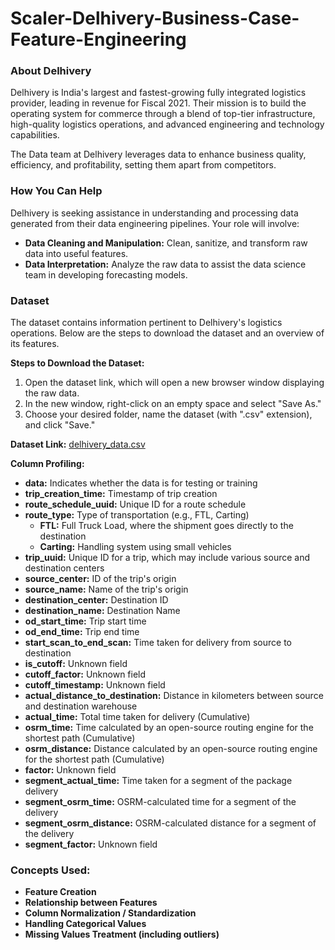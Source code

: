 # Scaler-Delhivery-Business-Case-Feature-Engineering

### About Delhivery

Delhivery is India's largest and fastest-growing fully integrated logistics provider, leading in revenue for Fiscal 2021. Their mission is to build the operating system for commerce through a blend of top-tier infrastructure, high-quality logistics operations, and advanced engineering and technology capabilities.

The Data team at Delhivery leverages data to enhance business quality, efficiency, and profitability, setting them apart from competitors.

### How You Can Help

Delhivery is seeking assistance in understanding and processing data generated from their data engineering pipelines. Your role will involve:

- **Data Cleaning and Manipulation:** Clean, sanitize, and transform raw data into useful features.
- **Data Interpretation:** Analyze the raw data to assist the data science team in developing forecasting models.

### Dataset

The dataset contains information pertinent to Delhivery's logistics operations. Below are the steps to download the dataset and an overview of its features.

**Steps to Download the Dataset:**

1. Open the dataset link, which will open a new browser window displaying the raw data.
2. In the new window, right-click on an empty space and select "Save As."
3. Choose your desired folder, name the dataset (with ".csv" extension), and click "Save."

**Dataset Link:** [delhivery_data.csv](https://d2beiqkhq929f0.cloudfront.net/public_assets/assets/000/001/551/original/delhivery_data.csv?1642751181)

**Column Profiling:**

- **data:** Indicates whether the data is for testing or training
- **trip_creation_time:** Timestamp of trip creation
- **route_schedule_uuid:** Unique ID for a route schedule
- **route_type:** Type of transportation (e.g., FTL, Carting)
  - **FTL:** Full Truck Load, where the shipment goes directly to the destination
  - **Carting:** Handling system using small vehicles
- **trip_uuid:** Unique ID for a trip, which may include various source and destination centers
- **source_center:** ID of the trip's origin
- **source_name:** Name of the trip's origin
- **destination_center:** Destination ID
- **destination_name:** Destination Name
- **od_start_time:** Trip start time
- **od_end_time:** Trip end time
- **start_scan_to_end_scan:** Time taken for delivery from source to destination
- **is_cutoff:** Unknown field
- **cutoff_factor:** Unknown field
- **cutoff_timestamp:** Unknown field
- **actual_distance_to_destination:** Distance in kilometers between source and destination warehouse
- **actual_time:** Total time taken for delivery (Cumulative)
- **osrm_time:** Time calculated by an open-source routing engine for the shortest path (Cumulative)
- **osrm_distance:** Distance calculated by an open-source routing engine for the shortest path (Cumulative)
- **factor:** Unknown field
- **segment_actual_time:** Time taken for a segment of the package delivery
- **segment_osrm_time:** OSRM-calculated time for a segment of the delivery
- **segment_osrm_distance:** OSRM-calculated distance for a segment of the delivery
- **segment_factor:** Unknown field

### Concepts Used:

- **Feature Creation**
- **Relationship between Features**
- **Column Normalization / Standardization**
- **Handling Categorical Values**
- **Missing Values Treatment (including outliers)**

